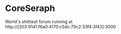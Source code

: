 # CoreSeraph
World's shittiest forum running at http://[203:9141:f6a0:4170:c5dc:70c2:33f4:3f43]:3000
